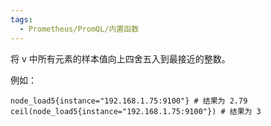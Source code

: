 ```yaml
---
tags:
  - Prometheus/PromQL/内置函数
---
```

将 v 中所有元素的样本值向上四舍五入到最接近的整数。

例如：
```promql
node_load5{instance="192.168.1.75:9100"} # 结果为 2.79
ceil(node_load5{instance="192.168.1.75:9100"}) # 结果为 3
```

